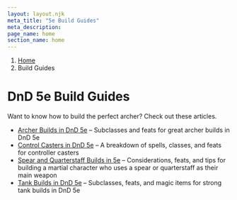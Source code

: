 ```yaml
---
layout: layout.njk
meta_title: "5e Build Guides"
meta_description: 
page_name: home
section_name: home
---
```


<div id="breadcrumbs"></div>

1. [Home](/)
2. Build Guides

# DnD 5e Build Guides

Want to know how to build the perfect archer? Check out these articles.

* [Archer Builds in DnD 5e](/5e-build-guides/archer-builds/) &ndash; Subclasses and feats for great archer builds in DnD 5e
* [Control Casters in DnD 5e](/5e-build-guides/control-caster-builds/) &ndash; A breakdown of spells, classes, and feats for controller casters
* [Spear and Quarterstaff Builds in 5e](/5e-build-guides/spear-and-quarterstaff-builds/) &ndash; Considerations, feats, and tips for building a martial character who uses a spear or quarterstaff as their main weapon
* [Tank Builds in DnD 5e](/5e-build-guides/tank-builds/) &ndash; Subclasses, feats, and magic items for strong tank builds in DnD 5e